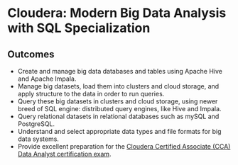 # Cloudera: Modern Big Data Analysis with SQL Specialization
## Outcomes
- Create and manage big data databases and tables using Apache Hive and Apache Impala.
- Manage big datasets, load them into clusters and cloud storage, and apply structure to the data in order to run queries.
- Query these big datasets in clusters and cloud storage, using newer breed of SQL engine: distributed query engines, like Hive and Impala.
- Query relational datasets in relational databases such as mySQL and PostgreSQL.
- Understand and select appropriate data types and file formats for big data systems.
- Provide excellent preparation for the [Cloudera Certified Associate (CCA) Data Analyst certification exam][1].

[1]: https://www.cloudera.com/about/training/certification/cca-data-analyst.html
